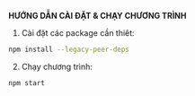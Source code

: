 **HƯỚNG DẪN CÀI ĐẶT & CHẠY CHƯƠNG TRÌNH**

1. Cài đặt các package cần thiêt:

```bash
npm install --legacy-peer-deps
```

2. Chạy chương trình:

```bash
npm start
